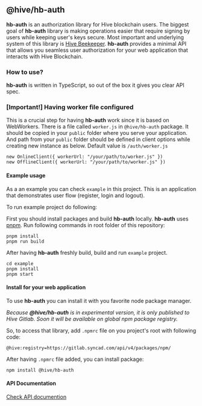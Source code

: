 ## @hive/hb-auth

**hb-auth** is an authorization library for Hive blockchain users. The biggest goal of **hb-auth** library is making operations easier that require signing by users while keeping user's keys secure. Most important and underlying system of this library is [Hive Beekeeper](https://gitlab.syncad.com/hive/hive/-/tree/develop/programs/beekeeper/beekeeper_wasm?ref_type=heads). **hb-auth** provides a minimal API that allows you seamless user authorization for your web application that interacts with Hive Blockchain.

### How to use?

**hb-auth** is written in TypeScript, so out of the box it gives you clear API spec. 

### [Important!] Having worker file configured

This is a crucial step for having **hb-auth** work since it is based on WebWorkers. There is a file called `worker.js` in `@hive/hb-auth` package. It should be copied in your `public` folder where you serve your application. And path from your `public` folder should be defined in client options while creating new instance as below. Default value is `/auth/worker.js`

```
new OnlineClient({ workerUrl: "/your/path/to/worker.js" })
new OfflineClient({ workerUrl: "/your/path/to/worker.js" })
```

#### Example usage

As a an example you can check `example` in this project. This is an application that demonstrates user flow (register, login and logout).

To run example project do following:

First you should install packages and build **hb-auth** locally. **hb-auth** uses [pnpm](https://pnpm.io/). Run following commands in root folder of this repository:

```
pnpm install
pnpm run build
```

After having **hb-auth** freshly build, build and run `example` project.

```
cd example
pnpm install
pnpm start
```

#### Install for your web application

To use **hb-auth** you can install it with you favorite node package manager. 

*Because **@hive/hb-auth** is in experimental version, it is only published to Hive Gitlab. Soon it will be available on global npm package registry.*

So, to access that library, add `.npmrc` file on you project's root with following code:

`@hive:registry=https://gitlab.syncad.com/api/v4/packages/npm/`

After having `.npmrc` file added, you can install package:

`npm install @hive/hb-auth`

#### API Documentation

[Check API documention](api.md)